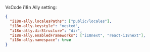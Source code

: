 VsCode i18n Ally setting:

```json
{
  "i18n-ally.localesPaths": ["public/locales"],
  "i18n-ally.keystyle": "nested",
  "i18n-ally.dirStructure": "dir",
  "i18n-ally.enabledFrameworks": ["i18next", "react-i18next"],
  "i18n-ally.namespace": true
}
```
